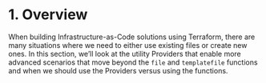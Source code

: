 # 1. Overview

When building Infrastructure-as-Code solutions using Terraform, there are many situations where we need to either use existing files or create new ones. In this section, we’ll look at the utility Providers that enable more advanced scenarios that move beyond the `file` and `templatefile` functions and when we should use the Providers versus using the functions.
